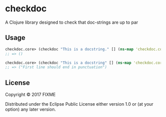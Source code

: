 # checkdoc

A Clojure library designed to check that doc-strings are up to par

## Usage

```Clojure
checkdoc.core> (checkdoc "This is a docstring." [] (ns-map 'checkdoc.core))
;; => ()

checkdoc.core> (checkdoc "This is a docstring" [] (ns-map 'checkdoc.core)))
;; => ("First line should end in punctuation")
```

## License

Copyright © 2017 FIXME

Distributed under the Eclipse Public License either version 1.0 or (at
your option) any later version.
